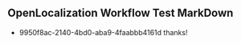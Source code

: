 ## OpenLocalization Workflow Test MarkDown
* 9950f8ac-2140-4bd0-aba9-4faabbb4161d thanks!

<!--HONumber=Aug16_HO3-->


